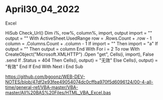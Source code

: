 # April30_04_2022
Excel

HiSub Check_Url()
    Dim i%, row%, column%, import, output
    import = ""
    output = ""
    With ActiveSheet.UsedRange
        row = .Rows.Count + .row - 1
        column = .Columns.Count + .column - 1
        If import = "" Then import = "a"
        If output = "" Then output = column
    End With
    For i = 2 To row
        With CreateObject("Microsoft.XMLHTTP")
            .Open "get", Cells(i, import), False
            .send
            If .Status = 404 Then
                Cells(i, output) = "无效"
            Else
                Cells(i, output) = "有效"
            End If
        End With
    Next i
End Sub




https://github.com/bgoonz/WEB-DEV-NOTES/blob/47df2e93fee49054074dc0cffba970f5d6096124/00-4-all-time/general-ref/VBA-master/VBA-master/All%20BAS%20Files/HTML_VBA_Excel.bas
